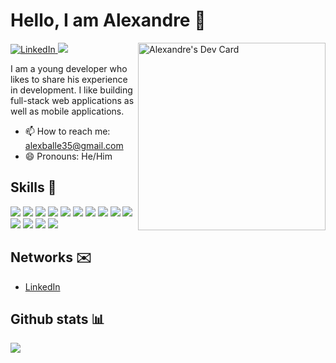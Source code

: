 # Hello, I am Alexandre 👋

<div align="left">
  <a href="https://github.com/lexbal">
    <img
      src="https://img.shields.io/static/v1?logo=linkedin&style=flat-square&color=0072b1&label=LinkedIn&message=%E2%98%86"
      alt="LinkedIn"
    />
  </a>
  
  <img src='https://visitor-badge.laobi.icu/badge?page_id=lexbal'>
  
  <a href="https://app.daily.dev/lexbal">
    <img src="https://api.daily.dev/devcards/d6f3cf2d4ca644a6ba6a0a6ffd3ff466.png?r=w8q" width="300" align="right" alt="Alexandre's Dev Card"/>
  </a>
</div>
    
I am a young developer who likes to share his experience in development. I like building full-stack web applications as well as mobile applications. 

- 📫 How to reach me: [alexballe35@gmail.com](mailto:alexballe35@gmail.com)
- 😄 Pronouns: He/Him

## Skills 🚀

![](https://img.shields.io/badge/HTML5-E34F26?style=for-the-badge&logo=html5&logoColor=white)
![](https://img.shields.io/badge/CSS3-1572B6?style=for-the-badge&logo=css3&logoColor=white)
![](https://img.shields.io/badge/PHP7-563D7C?style=for-the-badge&logo=php&logoColor=white)
![](https://img.shields.io/badge/JavaScript-F7DF1E?style=for-the-badge&logo=javascript&logoColor=black)
![](https://img.shields.io/badge/Symfony-4EA94B?style=for-the-badge&logo=symfony&logoColor=white)
![](https://img.shields.io/badge/Bootstrap-563D7C?style=for-the-badge&logo=bootstrap&logoColor=white)
![](https://img.shields.io/badge/React-20232A?style=for-the-badge&logo=react&logoColor=61DAFB)
![](https://img.shields.io/badge/Angular-DD0031?style=for-the-badge&logo=angular&logoColor=white)
![](https://img.shields.io/badge/jQuery-0769AD?style=for-the-badge&logo=jquery&logoColor=white)
![](https://img.shields.io/badge/Node.js-43853D?style=for-the-badge&logo=node.js&logoColor=white)
![](https://img.shields.io/badge/MySQL-1572B6?style=for-the-badge&logo=mysql&logoColor=white)
![](https://img.shields.io/badge/MongoDB-4EA94B?style=for-the-badge&logo=mongodb&logoColor=white)
![](https://img.shields.io/badge/Docker-007bff?style=for-the-badge&logo=docker&logoColor=white)
![](https://img.shields.io/badge/Redux-593D88?style=for-the-badge&logo=redux&logoColor=white)

## Networks ✉️

- [LinkedIn](https://www.linkedin.com/in/alexandre-balle-199b36161)

## Github stats 📊

![](https://github-readme-stats.vercel.app/api?username=lexbal&show_icons=true&bg_color=45,fc00ff,00dbde&title_color=fff&text_color=fff)
